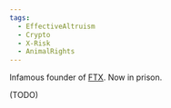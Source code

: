 ```yaml
---
tags:
  - EffectiveAltruism
  - Crypto
  - X-Risk
  - AnimalRights
---
```

Infamous founder of [FTX](../Cartography/Avant-Gardea%20Arriere-Gardea/FTX.md). Now in prison.

(TODO)